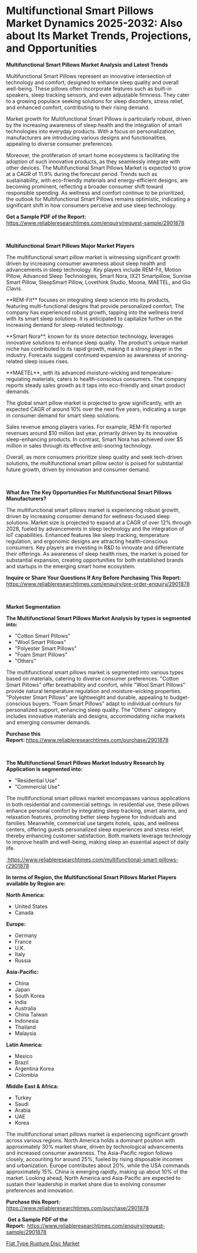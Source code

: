 <p><h1>Multifunctional Smart Pillows Market Dynamics 2025-2032: Also about Its Market Trends, Projections, and Opportunities</h1></p><p><strong>Multifunctional Smart Pillows Market Analysis and Latest Trends</strong></p>
<p><p>Multifunctional Smart Pillows represent an innovative intersection of technology and comfort, designed to enhance sleep quality and overall well-being. These pillows often incorporate features such as built-in speakers, sleep tracking sensors, and even adjustable firmness. They cater to a growing populace seeking solutions for sleep disorders, stress relief, and enhanced comfort, contributing to their rising demand.</p><p>Market growth for Multifunctional Smart Pillows is particularly robust, driven by the increasing awareness of sleep health and the integration of smart technologies into everyday products. With a focus on personalization, manufacturers are introducing various designs and functionalities, appealing to diverse consumer preferences. </p><p>Moreover, the proliferation of smart home ecosystems is facilitating the adoption of such innovative products, as they seamlessly integrate with other devices. The Multifunctional Smart Pillows Market is expected to grow at a CAGR of 11.9% during the forecast period. Trends such as sustainability, with eco-friendly materials and energy-efficient designs, are becoming prominent, reflecting a broader consumer shift toward responsible spending. As wellness and comfort continue to be prioritized, the outlook for Multifunctional Smart Pillows remains optimistic, indicating a significant shift in how consumers perceive and use sleep technology.</p></p>
<p><strong>Get a Sample PDF of the Report:&nbsp;</strong> <a href="https://www.reliableresearchtimes.com/enquiry/request-sample/2901878?utm_campaign=2464&utm_medium=2&utm_source=Github&utm_content=ia&utm_term=16032025&utm_id=multifunctional-smart-pillows">https://www.reliableresearchtimes.com/enquiry/request-sample/2901878</a></p>
<p>&nbsp;</p>
<p><strong>Multifunctional Smart Pillows Major Market Players</strong></p>
<p><p>The multifunctional smart pillow market is witnessing significant growth driven by increasing consumer awareness about sleep health and advancements in sleep technology. Key players include REM-Fit, Motion Pillow, Advanced Sleep Technologies, Smart Nora, IX21 Smartpillow, Sunrise Smart Pillow, SleepSmart Pillow, Lovethink Studio, Moona, MAETEL, and Gio Clavis.</p><p>**REM-Fit** focuses on integrating sleep science into its products, featuring multi-functional designs that provide personalized comfort. The company has experienced robust growth, tapping into the wellness trend with its smart sleep solutions. It is anticipated to capitalize further on the increasing demand for sleep-related technology.</p><p>**Smart Nora**, known for its snore detection technology, leverages innovative solutions to enhance sleep quality. The product's unique market niche has contributed to its rapid growth, making it a strong player in the industry. Forecasts suggest continued expansion as awareness of snoring-related sleep issues rises.</p><p>**MAETEL**, with its advanced moisture-wicking and temperature-regulating materials, caters to health-conscious consumers. The company reports steady sales growth as it taps into eco-friendly and smart product demands.</p><p>The global smart pillow market is projected to grow significantly, with an expected CAGR of around 10% over the next five years, indicating a surge in consumer demand for smart sleep solutions.</p><p>Sales revenue among players varies. For example, REM-Fit reported revenues around $10 million last year, primarily driven by its innovative sleep-enhancing products. In contrast, Smart Nora has achieved over $5 million in sales through its effective anti-snoring technology.</p><p>Overall, as more consumers prioritize sleep quality and seek tech-driven solutions, the multifunctional smart pillow sector is poised for substantial future growth, driven by innovation and consumer demand.</p></p>
<p>&nbsp;</p>
<p><strong>What Are The Key Opportunities For Multifunctional Smart Pillows Manufacturers?</strong></p>
<p><p>The multifunctional smart pillows market is experiencing robust growth, driven by increasing consumer demand for wellness-focused sleep solutions. Market size is projected to expand at a CAGR of over 12% through 2028, fueled by advancements in sleep technology and the integration of IoT capabilities. Enhanced features like sleep tracking, temperature regulation, and ergonomic designs are attracting health-conscious consumers. Key players are investing in R&D to innovate and differentiate their offerings. As awareness of sleep health rises, the market is poised for substantial expansion, creating opportunities for both established brands and startups in the emerging smart home ecosystem.</p></p>
<p><strong>Inquire or Share Your Questions If Any Before Purchasing This Report:</strong> <a href="https://www.reliableresearchtimes.com/enquiry/pre-order-enquiry/2901878?utm_campaign=2464&utm_medium=2&utm_source=Github&utm_content=ia&utm_term=16032025&utm_id=multifunctional-smart-pillows">https://www.reliableresearchtimes.com/enquiry/pre-order-enquiry/2901878</a></p>
<p>&nbsp;</p>
<p><strong>Market Segmentation</strong></p>
<p><strong>The Multifunctional Smart Pillows Market Analysis by types is segmented into:</strong></p>
<p><ul><li>"Cotton Smart Pillows"</li><li>"Wool Smart Pillows"</li><li>"Polyester Smart Pillows"</li><li>"Foam Smart Pillows"</li><li>"Others"</li></ul></p>
<p><p>The multifunctional smart pillows market is segmented into various types based on materials, catering to diverse consumer preferences. "Cotton Smart Pillows" offer breathability and comfort, while "Wool Smart Pillows" provide natural temperature regulation and moisture-wicking properties. "Polyester Smart Pillows" are lightweight and durable, appealing to budget-conscious buyers. "Foam Smart Pillows" adapt to individual contours for personalized support, enhancing sleep quality. The "Others" category includes innovative materials and designs, accommodating niche markets and emerging consumer demands.</p></p>
<p><strong>Purchase this Report:&nbsp;</strong><a href="https://www.reliableresearchtimes.com/purchase/2901878?utm_campaign=2464&utm_medium=2&utm_source=Github&utm_content=ia&utm_term=16032025&utm_id=multifunctional-smart-pillows">https://www.reliableresearchtimes.com/purchase/2901878</a></p>
<p>&nbsp;</p>
<p><strong>The Multifunctional Smart Pillows Market Industry Research by Application is segmented into:</strong></p>
<p><ul><li>"Residential Use"</li><li>"Commercial Use"</li></ul></p>
<p><p>The multifunctional smart pillows market encompasses various applications in both residential and commercial settings. In residential use, these pillows enhance personal comfort by integrating sleep tracking, smart alarms, and relaxation features, promoting better sleep hygiene for individuals and families. Meanwhile, commercial use targets hotels, spas, and wellness centers, offering guests personalized sleep experiences and stress relief, thereby enhancing customer satisfaction. Both markets leverage technology to improve health and well-being, making sleep an essential aspect of daily life.</p></p>
<p><a href="https://www.reliableresearchtimes.com/multifunctional-smart-pillows-r2901878?utm_campaign=2464&utm_medium=2&utm_source=Github&utm_content=ia&utm_term=16032025&utm_id=multifunctional-smart-pillows">&nbsp;https://www.reliableresearchtimes.com/multifunctional-smart-pillows-r2901878</a></p>
<p><strong>In terms of Region, the Multifunctional Smart Pillows Market Players available by Region are:</strong></p>
<p>
    <p> <strong> North America: </strong>
        <ul>
            <li>United States</li>
            <li>Canada</li>
        </ul>
        </p> 
    <p> <strong> Europe: </strong>
        <ul>
            <li>Germany</li>
            <li>France</li>
            <li>U.K.</li>
            <li>Italy</li>
            <li>Russia</li>
        </ul>
        </p> 
    <p> <strong> Asia-Pacific: </strong>
        <ul>
            <li>China</li>
            <li>Japan</li>
            <li>South Korea</li>
            <li>India</li>
            <li>Australia</li>
            <li>China Taiwan</li>
            <li>Indonesia</li>
            <li>Thailand</li>
            <li>Malaysia</li>
        </ul>
        </p> 
    <p> <strong> Latin America: </strong>
        <ul>
            <li>Mexico</li>
            <li>Brazil</li>
            <li>Argentina Korea</li>
            <li>Colombia</li>
        </ul>
        </p> 
    <p> <strong> Middle East & Africa: </strong>
        <ul>
            <li>Turkey</li>
            <li>Saudi</li>
            <li>Arabia</li>
            <li>UAE</li>
            <li>Korea</li>
        </ul>
    </p>
    </p>
<p><p>The multifunctional smart pillows market is experiencing significant growth across various regions. North America holds a dominant position with approximately 30% market share, driven by technological advancements and increased consumer awareness. The Asia-Pacific region follows closely, accounting for around 25%, fueled by rising disposable incomes and urbanization. Europe contributes about 20%, while the USA commands approximately 15%. China is emerging rapidly, making up about 10% of the market. Looking ahead, North America and Asia-Pacific are expected to sustain their leadership in market share due to evolving consumer preferences and innovation.</p></p>
<p><strong>Purchase this Report: </strong><a href="https://www.reliableresearchtimes.com/purchase/2901878?utm_campaign=2464&utm_medium=2&utm_source=Github&utm_content=ia&utm_term=16032025&utm_id=multifunctional-smart-pillows">https://www.reliableresearchtimes.com/purchase/2901878</a></p>
<p>&nbsp;<strong>Get a Sample PDF of the Report:&nbsp;&nbsp;</strong><a href="https://www.reliableresearchtimes.com/enquiry/request-sample/2901878?utm_campaign=2464&utm_medium=2&utm_source=Github&utm_content=ia&utm_term=16032025&utm_id=multifunctional-smart-pillows">https://www.reliableresearchtimes.com/enquiry/request-sample/2901878</a></p>
<p><strong></strong></p>
<p><p><a href="https://github.com/chungwimbu4/Market-Research-Report-List-1/blob/main/flat-type-rupture-disc-market.md?utm_campaign=2464&utm_medium=2&utm_source=Github&utm_content=ia&utm_term=16032025&utm_id=multifunctional-smart-pillows">Flat Type Rupture Disc Market</a></p></p>
